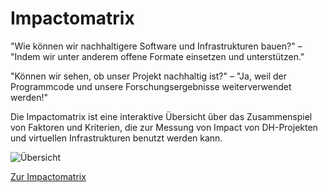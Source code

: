 # Impactomatrix

"Wie können wir nachhaltigere Software und Infrastrukturen bauen?" – "Indem wir unter anderem offene Formate einsetzen und unterstützen."

"Können wir sehen, ob unser Projekt nachhaltig ist?" – "Ja, weil der Programmcode und unsere Forschungsergebnisse weiterverwendet werden!"

Die Impactomatrix ist eine interaktive Übersicht über das Zusammenspiel von Faktoren und Kriterien, die zur Messung von Impact von DH-Projekten und virtuellen Infrastrukturen benutzt werden kann.

![Übersicht](overview.png)

[Zur Impactomatrix](https://dariah-de.github.io/Impactomatrix)
